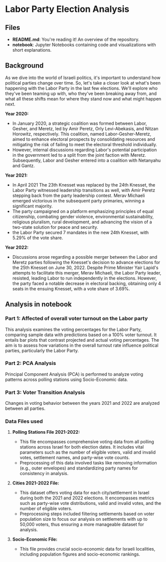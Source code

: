 # Labor Party Election Analysis 

## Files
- **README.md**: You're reading it! An overview of the repository.
- **notebook**: Jupyter Notebooks containing code and visualizations with short explanations.

## Background

As we dive into the world of Israeli politics, it's important to understand how political parties change over time. So, let's take a closer look at what's been happening with the Labor Party in the last few elections. We'll explore who they've been teaming up with, who they've been breaking away from, and what all these shifts mean for where they stand now and what might happen next.

**Year 2020:**
- In January 2020, a strategic coalition was formed between Labor, Gesher, and Meretz, led by Amir Peretz, Orly Levi-Abekasis, and Nitzan Horowitz, respectively. This coalition, named Labor-Gesher-Meretz, aimed to enhance electoral prospects by consolidating resources and mitigating the risk of failing to meet the electoral threshold individually.
- However, internal discussions regarding Labor's potential participation in the government led to a split from the joint faction with Meretz. Subsequently, Labor and Gesher entered into a coalition with Netanyahu and Gantz.
  
**Year 2021:**
- In April 2021 The 23th Knesset was replaced by the 24th Knesset, the Labor Party witnessed leadership transitions as well, with Amir Peretz stepping back from the party leadership contest. Merav Michaeli emerged victorious in the subsequent party primaries, winning a significant majority.
- The party campaigned on a platform emphasizing principles of equal citizenship, combating gender violence, environmental sustainability, religious pluralism, rural development, and advancing the vision of a two-state solution for peace and security.
- the Labor Party secured 7 mandates in the new 24th Knesset, with 5.29% of the vote share.

**Year 2022:**
- Discussions arose regarding a possible merger between the Labor and Meretz parties following the Knesset's decision to advance elections for the 25th Knesset on June 30, 2022. Despite Prime Minister Yair Lapid's attempts to facilitate this merger, Merav Michaeli, the Labor Party leader, resisted, leading Labor to run independently in the elections.
However, the party faced a notable decrease in electoral backing, obtaining only 4 seats in the ensuing Knesset, with a vote share of 3.69%.

## Analysis in notebook 

### Part 1: Affected of overall voter turnout on the Labor party 

This analysis examines the voting percentages for the Labor Party, comparing sample data with predictions based on a 100% voter turnout. It entails bar plots that contrast projected and actual voting percentages. The aim is to assess how variations in the overall turnout rate influence political parties, particularly the Labor Party.

### Part 2: PCA Analysis
Principal Component Analysis (PCA) is performed to analyze voting patterns across polling stations using Socio-Economic data. 

### Part 3: Voter Transition Analysis
Changes in voting behavior between the years 2021 and 2022 are analyzed between all parties. 


### Data Files used

1. **Polling Stations File 2021-2022:**
   - This file encompasses comprehensive voting data from all polling stations across Israel for both election dates. It includes vital parameters such as the number of eligible voters, valid and invalid votes, settlement names, and party-wise vote counts.
   - Preprocessing of this data involved tasks like removing information (e.g., outer envelopes) and standardizing party names for consistency in analysis.


2. **Cities 2021-2022 File:**
    - This dataset offers  voting data for each city/settlement in Israel during both the 2021 and 2022 elections. It encompasses metrics such as party-wise vote distributions, valid and invalid votes, and the number of eligible voters.
    - Preprocessing steps included filtering settlements based on voter population size to focus our analysis on settlements with up to 50,000 voters, thus ensuring a more manageable dataset for analysis.

3. **Socio-Economic  File:**
   - This file provides crucial socio-economic data for Israeli localities, including population figures and socio-economic rankings.









